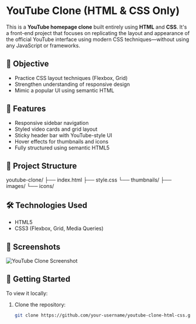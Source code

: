 # YouTube Clone (HTML & CSS Only)

This is a **YouTube homepage clone** built entirely using **HTML** and **CSS**. It's a front-end project that focuses on replicating the layout and appearance of the official YouTube interface using modern CSS techniques—without using any JavaScript or frameworks.

## 🎯 Objective

- Practice CSS layout techniques (Flexbox, Grid)
- Strengthen understanding of responsive design
- Mimic a popular UI using semantic HTML

## 🔧 Features

- Responsive sidebar navigation
- Styled video cards and grid layout
- Sticky header bar with YouTube-style UI
- Hover effects for thumbnails and icons
- Fully structured using semantic HTML5

## 📁 Project Structure

youtube-clone/
├── index.html
├── style.css
└── thumbnails/
├── images/
└── icons/


## 🛠 Technologies Used

- HTML5
- CSS3 (Flexbox, Grid, Media Queries)

## 📸 Screenshots
![YouTube Clone Screenshot](screenshot.png)

## 🚀 Getting Started

To view it locally:

1. Clone the repository:
   ```bash
   git clone https://github.com/your-username/youtube-clone-html-css.git
